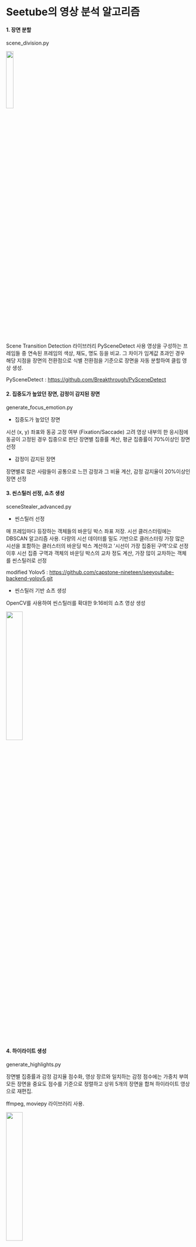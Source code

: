 # Seetube의 영상 분석 알고리즘


#### 1. 장면 분할
scene_division.py

<img src = "https://raw.githubusercontent.com/Breakthrough/PySceneDetect/master/docs/img/pyscenedetect_logo_small.png" height="20%" width="20%">



Scene Transition Detection 라이브러리 PySceneDetect 사용
영상을 구성하는 프레임들 중 연속된 프레임의 색상, 채도, 명도 등을 비교. 그 차이가 임계값 초과인 경우 해당 지점을 장면의 전환점으로 식별
전환점을 기준으로 장면을 자동 분할하여 클립 영상 생성.

PySceneDetect : https://github.com/Breakthrough/PySceneDetect

#### 2. 집중도가 높았던 장면, 감정이 감지된 장면
generate_focus_emotion.py


- 집중도가 높았던 장면

시선 (x, y) 좌표와 동공 고정 여부 (Fixation/Saccade) 고려 영상 내부의 한 응시점에 동공이 고정된 경우 집중으로 판단 
장면별 집중률 계산, 평균 집중률이 70%이상인 장면 선정

- 감정이 감지된 장면

장면별로 많은 사람들이 공통으로 느낀 감정과 그 비율 계산, 감정 감지율이 20%이상인 장면 선정

#### 3. 씬스틸러 선정, 쇼츠 생성
sceneStealer_advanced.py

- 씬스틸러 선정

매 프레임마다 등장하는 객체들의 바운딩 박스 좌표 저장. 시선 클러스터링에는 DBSCAN 알고리즘 사용. 다량의 시선 데이터를 밀도 기반으로 클러스터링
가장 많은 시선을 포함하는 클러스터의 바운딩 박스 계산하고 '시선이 가장 집중된 구역'으로 선정
이후 시선 집중 구역과 객체의 바운딩 박스의 교차 정도 계산, 가장 많이 교차하는 객체를 씬스틸러로 선정

modified Yolov5 : https://github.com/capstone-nineteen/seeyoutube-backend-yolov5.git

- 씬스틸러 기반 쇼츠 생성

OpenCV를 사용하여 씬스틸러를 확대한 9:16비의 쇼츠 영상 생성

<img src="https://github.com/capstone-nineteen/seetube-backend-python/assets/65602906/8fead283-baba-4551-9508-1f8133252c66" width = 30% height = 30%>



#### 4. 하이라이트 생성
generate_highlights.py


장면별 집중률과 감정 감지율 점수화, 영상 장르와 일치하는 감정 점수에는 가중치 부여
모든 장면을 중요도 점수를 기준으로 정렬하고 상위 5개의 장면을 합쳐 하이라이트 영상으로 재편집.

ffmpeg, moviepy 라이브러리 사용. 

<img src="https://velog.velcdn.com/images/sangbooom/post/35a7bad1-637f-47bb-9bfd-6fab7532d0db/image.jpeg" width="30%" height="30%">

ffmpeg: https://github.com/kkroening/ffmpeg-python

moviepy : https://github.com/kkroening/ffmpeg-python






